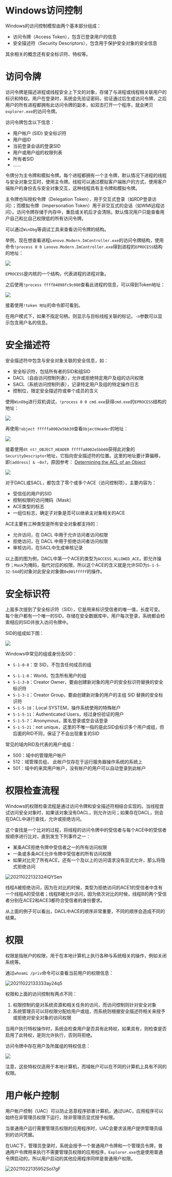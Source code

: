 # Windows访问控制
Windows的访问控制模型由两个基本部分组成：
- 访问令牌（Access Token），包含已登录用户的信息
- 安全描述符（Security Descriptors），包含用于保护安全对象的安全信息

其余相关的概念还有安全标识符、特权等。

# 访问令牌
访问令牌是描述进程或线程安全上下文的对象，存储了与进程或线程相关联用户的标识和特权。用户在登录时，系统会先验证密码，验证通过后生成访问令牌，之后用户的所有进程都拥有此访问令牌的副本，如双击打开一个程序，就会拷贝`explorer.exe`的访问令牌。

访问令牌包含以下信息：

* 用户帐户  (SID) 安全标识符
* 用户组ID
* 当前登录会话的登录SID
* 用户或用户组的权限列表
* 所有者SID
* ……

令牌分为主令牌和模拟令牌。每个进程都拥有一个主令牌，默认情况下进程的线程与安全对象交互时，使用主令牌。线程可以通过模拟客户端账户的方式，使用客户端账户的身份去与安全对象交互，这种线程具有主令牌和模拟令牌。

主令牌也叫授权令牌（Delegation Token），用于交互式登录（如RDP登录访问）；而模拟令牌（Impersonation Token）用于非交互式的会话（如WMI远程访问）。访问令牌存储于内存中，重启或关机后才会清除。默认情况用户只能查看用户自己和比自己权限低的所有访问令牌。

可以通过`WinDbg`等调试工具来查看访问令牌的结构。

举例，现在想查看进程`Lenovo.Modern.ImController.exe`的访问令牌结构，使用命令`!process 0 0 Lenovo.Modern.ImController.exe`得到进程的`EPROCESS`结构的地址：

![](https://adan0s-1256533472.cos.ap-nanjing.myqcloud.com/typora/image-20211001121745126.png#alt=image-20211001121745126)

`EPROCESS`是内核的一个结构，代表进程的进程对象。

之后使用`!process ffff84898fc9c080`查看此进程的信息，可以得到Token地址：

![](https://adan0s-1256533472.cos.ap-nanjing.myqcloud.com/typora/image-20211001122225885.png#alt=image-20211001122225885)

接着使用`!token 地址`的命令即可看到。

在用户模式下，如果不指定句柄，则显示与目标线程关联的标记，`-n`参数可以显示包含用户名的信息。

# 安全描述符
安全描述符中包含与安全对象关联的安全信息，如：
* 安全标识符，包括所有者的SID和组SID
* DACL（自由访问控制列表），允许或拒绝特定用户及组的访问权限
* SACL（系统访问控制列表），记录特定用户及组的特定操作日志
* 控制位，限定安全描述符或单个成员的含义

使用`WinDbg`进行双机调试，`!process 0 0 cmd.exe`获得`cmd.exe`的`EPROCESS`结构的地址：

![](https://adan0s-1256533472.cos.ap-nanjing.myqcloud.com/typora/image-20211001174455229.png#alt=image-20211001174455229)

再使用`!object fffffa8002e5bb30`查看`ObjectHeader`的地址：

![](https://adan0s-1256533472.cos.ap-nanjing.myqcloud.com/typora/image-20211001174639010.png#alt=image-20211001174639010)

接着使用`dt nt!_OBJECT_HEADER fffffa8002e5bb00`获得此对象的`SecurityDescriptor`地址，它指向安全描述符的位置。这里的地址要计算偏移，即`[address] & ~0x7`，原因参考： [Determining the ACL of an Object](https://docs.microsoft.com/zh-cn/windows-hardware/drivers/debugger/determining-the-acl-of-an-object) 

![](https://adan0s-1256533472.cos.ap-nanjing.myqcloud.com/typora/image-20211001174908511.png#alt=image-20211001174908511)

对于DACL或SACL，都包含了零个或多个ACE（访问控制项），主要内容为：
- 受信任的用户的SID
- 控制权限的访问掩码（Mask）
- ACE类型的标志
- 一组位标志，确定子对象是否可以继承主对象相关的ACE

ACE主要有三种类型是所有安全对象都支持的：
- 允许访问，在 DACL 中用于允许访问者访问权限
- 拒绝访问，在 DACL 中用于拒绝访问者访问权限
- 审核访问，在SACL中生成审核记录

以上面的图为例，DACL中第一个ACE的类型为`ACCESS_ALLOWED_ACE`，即允许操作；`Mask`为掩码，指代对应的权限，所以这个ACE的含义就是允许SID为`S-1-5-32-544`的对象对此安全对象做`0x001fffff`的操作。

# 安全标识符
上面多次提到了安全标识符（SID），它是用来标识受信者的唯一值，长度可变。每个账户都有一个唯一的SID，存储在安全数据库中，用户每次登录，系统都会检索相应的SID并放入访问令牌中。

SID的组成如下图：

![](https://adan0s-1256533472.cos.ap-nanjing.myqcloud.com/typora/t019b6c4ddbe0ebb052.png#alt=img)

Windows中常见的组或身份及SID：
- `S-1-0-0`：空 SID，不包含任何成员的组
* `S-1-1-0`：World，包含所有用户的组
* `S-1-3-0`：Creator Owner，要由创建新对象的用户的安全标识符替换的安全标识符
* `S-1-3-1`：Creator Group，要由创建新对象的用户的主组 SID 替换的安全标识符
* `S-1-5-18`：Local SYSTEM，操作系统使用的特殊帐户
* `S-1-5-11`：Authenticated Users，经过身份验证的用户
* `S-1-5-7`：Anonymous，匿名登录或空会话登录
* `S-1-5-21`：not unique，这里的不唯一指的是此SID会标识多个用户或组，但后面的RID不同，保证了不会出现重复的SID

常见的域内RID及代表的用户或组：
- 500：域中的管理用户帐户
- 512：域管理员组， 此帐户仅存在于运行服务器操作系统的系统上
- 501：域中的来宾用户帐户，没有帐户的用户可以自动登录到此帐户

# 权限检查流程
Windows的权限检查流程是通过访问令牌和安全描述符相结合实现的。当线程尝试访问安全对象时，如果该对象没有DACL，则允许访问；如果存在DACL，则会在DACL中进行查找，允许或拒绝访问。

这个查找是一个比对的过程，将线程的访问令牌中的受信者与每个ACE中的受信者按顺序进行比对，直到发生下列事件之一：
- 某条ACE拒绝令牌中受信者之一的所有访问权限
- 一条或多条ACE允许令牌中受信者的所有访问权限
- 如果对比完了所有ACE，还有一个及以上的访问请求没有显式允许，那么将隐式拒绝访问

![20211022132324IQYSen](https://adan0s-1256533472.cos.ap-nanjing.myqcloud.com/uPic/20211022132324IQYSen.jpg)

线程A被拒绝访问，因为在对比的时候，类型为拒绝访问的ACE1的受信者中含有一个线程A的受信者；线程B被允许访问，因为依次对比的时候，线程B的两个受信者分别在ACE2和ACE3都符合受信者的身份要求。

从上面的例子可以看出，DACL中ACE的顺序非常重要，不同的顺序会造成不同的结果。

# 权限
权限是指账户的权限，用于在本地计算机上执行各种与系统相关的操作，例如关闭系统等。

通过`whoami /priv`命令可以查看当前用户的权限信息：

![20211022133333ay24q5](https://adan0s-1256533472.cos.ap-nanjing.myqcloud.com/uPic/20211022133333ay24q5.png)

权限和上面的访问控制有两点不同：
1. 权限控制的是对系统资源和相关任务的访问，而访问控制则针对安全对象
2. 系统管理员可以将权限分配给用户或组，而系统则根据安全描述符相关来授予或拒绝对安全对象的访问权限

当用户执行特权操作时，系统会检查用户是否具有此特权，如果具有，则检查是否启用了此特权，是则允许执行，否则将拒绝。

访问令牌中存在用户及所属组的特权信息：

![](https://adan0s-1256533472.cos.ap-nanjing.myqcloud.com/typora/image-20211010234253742.png#alt=image-20211010234253742)

注意，这些特权仅适用于本地计算机，而域帐户可以在不同的计算机上具有不同的权限。

# 用户帐户控制
用户帐户控制（UAC）可以防止恶意程序损害计算机，通过UAC，应用程序可以始终在非管理员权限下运行，除非管理员显式授予权限。

当普通用户运行需要管理员权限的应用程序时，UAC会要求该用户提供管理员级别的访问凭据。

在UAC下，管理员登录时，系统会授予一个普通用户令牌和一个管理员令牌，普通用户令牌用来执行不需要管理员权限的应用程序，`Explorer.exe`也是使用普通令牌启动的，所以用户启动的其他应用程序同样是普通用户权限。

![20211022135952SoI7gF](https://adan0s-1256533472.cos.ap-nanjing.myqcloud.com/uPic/20211022135952SoI7gF.jpg)